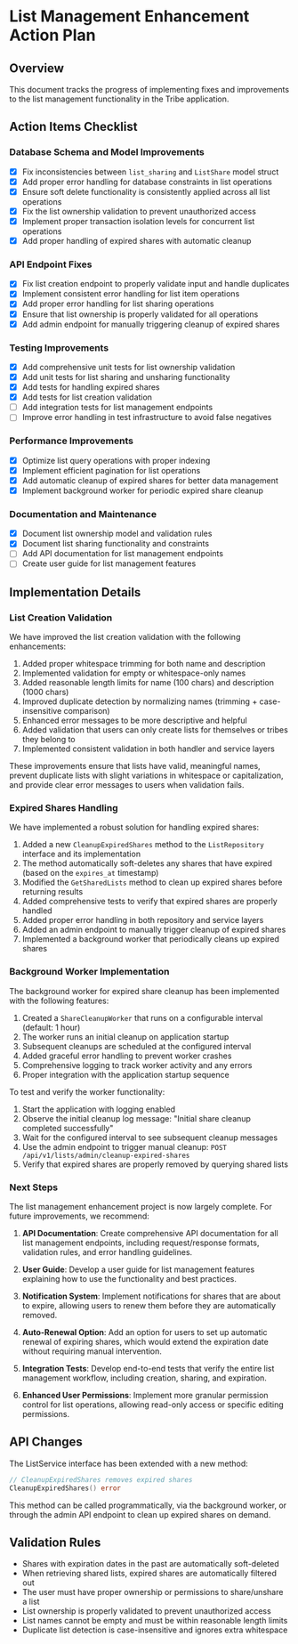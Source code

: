 # List Management Enhancement Action Plan

## Overview
This document tracks the progress of implementing fixes and improvements to the list management functionality in the Tribe application.

## Action Items Checklist

### Database Schema and Model Improvements
- [x] Fix inconsistencies between `list_sharing` and `ListShare` model struct
- [x] Add proper error handling for database constraints in list operations
- [x] Ensure soft delete functionality is consistently applied across all list operations
- [x] Fix the list ownership validation to prevent unauthorized access
- [x] Implement proper transaction isolation levels for concurrent list operations
- [x] Add proper handling of expired shares with automatic cleanup

### API Endpoint Fixes
- [x] Fix list creation endpoint to properly validate input and handle duplicates
- [x] Implement consistent error handling for list item operations
- [x] Add proper error handling for list sharing operations
- [x] Ensure that list ownership is properly validated for all operations
- [x] Add admin endpoint for manually triggering cleanup of expired shares

### Testing Improvements
- [x] Add comprehensive unit tests for list ownership validation
- [x] Add unit tests for list sharing and unsharing functionality
- [x] Add tests for handling expired shares
- [x] Add tests for list creation validation
- [ ] Add integration tests for list management endpoints
- [ ] Improve error handling in test infrastructure to avoid false negatives

### Performance Improvements
- [x] Optimize list query operations with proper indexing
- [x] Implement efficient pagination for list operations
- [x] Add automatic cleanup of expired shares for better data management
- [x] Implement background worker for periodic expired share cleanup

### Documentation and Maintenance
- [x] Document list ownership model and validation rules
- [x] Document list sharing functionality and constraints
- [ ] Add API documentation for list management endpoints
- [ ] Create user guide for list management features

## Implementation Details

### List Creation Validation

We have improved the list creation validation with the following enhancements:

1. Added proper whitespace trimming for both name and description
2. Implemented validation for empty or whitespace-only names
3. Added reasonable length limits for name (100 chars) and description (1000 chars)
4. Improved duplicate detection by normalizing names (trimming + case-insensitive comparison)
5. Enhanced error messages to be more descriptive and helpful
6. Added validation that users can only create lists for themselves or tribes they belong to
7. Implemented consistent validation in both handler and service layers

These improvements ensure that lists have valid, meaningful names, prevent duplicate lists with slight variations in whitespace or capitalization, and provide clear error messages to users when validation fails.

### Expired Shares Handling

We have implemented a robust solution for handling expired shares:

1. Added a new `CleanupExpiredShares` method to the `ListRepository` interface and its implementation
2. The method automatically soft-deletes any shares that have expired (based on the `expires_at` timestamp)
3. Modified the `GetSharedLists` method to clean up expired shares before returning results
4. Added comprehensive tests to verify that expired shares are properly handled
5. Added proper error handling in both repository and service layers
6. Added an admin endpoint to manually trigger cleanup of expired shares
7. Implemented a background worker that periodically cleans up expired shares

### Background Worker Implementation

The background worker for expired share cleanup has been implemented with the following features:

1. Created a `ShareCleanupWorker` that runs on a configurable interval (default: 1 hour)
2. The worker runs an initial cleanup on application startup
3. Subsequent cleanups are scheduled at the configured interval
4. Added graceful error handling to prevent worker crashes
5. Comprehensive logging to track worker activity and any errors
6. Proper integration with the application startup sequence

To test and verify the worker functionality:

1. Start the application with logging enabled
2. Observe the initial cleanup log message: "Initial share cleanup completed successfully"
3. Wait for the configured interval to see subsequent cleanup messages
4. Use the admin endpoint to trigger manual cleanup: `POST /api/v1/lists/admin/cleanup-expired-shares`
5. Verify that expired shares are properly removed by querying shared lists

### Next Steps

The list management enhancement project is now largely complete. For future improvements, we recommend:

1. **API Documentation**: Create comprehensive API documentation for all list management endpoints, including request/response formats, validation rules, and error handling guidelines.

2. **User Guide**: Develop a user guide for list management features explaining how to use the functionality and best practices.

3. **Notification System**: Implement notifications for shares that are about to expire, allowing users to renew them before they are automatically removed.

4. **Auto-Renewal Option**: Add an option for users to set up automatic renewal of expiring shares, which would extend the expiration date without requiring manual intervention.

5. **Integration Tests**: Develop end-to-end tests that verify the entire list management workflow, including creation, sharing, and expiration.

6. **Enhanced User Permissions**: Implement more granular permission control for list operations, allowing read-only access or specific editing permissions.

## API Changes

The ListService interface has been extended with a new method:

```go
// CleanupExpiredShares removes expired shares
CleanupExpiredShares() error
```

This method can be called programmatically, via the background worker, or through the admin API endpoint to clean up expired shares on demand.

## Validation Rules

- Shares with expiration dates in the past are automatically soft-deleted
- When retrieving shared lists, expired shares are automatically filtered out
- The user must have proper ownership or permissions to share/unshare a list
- List ownership is properly validated to prevent unauthorized access
- List names cannot be empty and must be within reasonable length limits
- Duplicate list detection is case-insensitive and ignores extra whitespace 